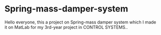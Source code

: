 # Spring-mass-damper-system
Hello everyone, this a project on Spring-mass damper system which I made it on MatLab for my 3rd-year project in CONTROL SYSTEMS..
